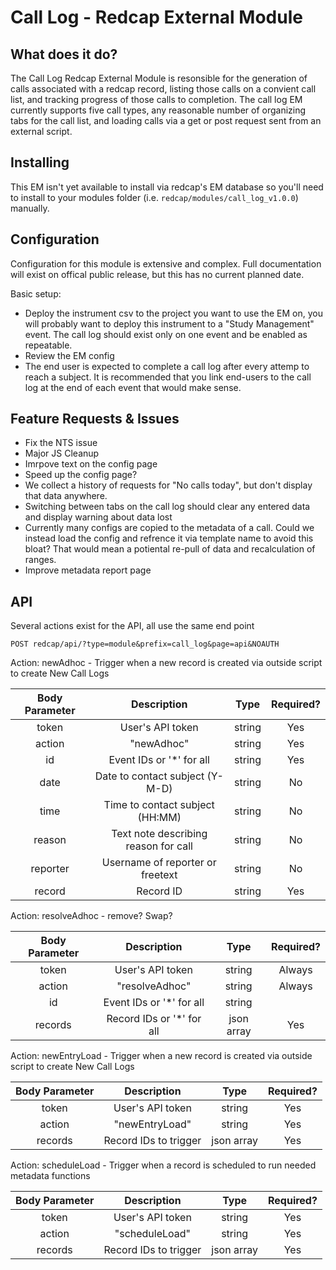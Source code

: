 # Call Log - Redcap External Module

## What does it do?

The Call Log Redcap External Module is resonsible for the generation of calls associated with a redcap record, listing those calls on a convient call list, and tracking progress of those calls to completion. The call log EM currently supports five call types, any reasonable number of organizing tabs for the call list, and loading calls via a get or post request sent from an external script.

## Installing

This EM isn't yet available to install via redcap's EM database so you'll need to install to your modules folder (i.e. `redcap/modules/call_log_v1.0.0`) manually.

## Configuration

Configuration for this module is extensive and complex. Full documentation will exist on offical public release, but this has no current planned date.

Basic setup:

* Deploy the instrument csv to the project you want to use the EM on, you will probably want to deploy this instrument to a "Study Management" event. The call log should exist only on one event and be enabled as repeatable.
* Review the EM config
* The end user is expected to complete a call log after every attemp to reach a subject. It is recommended that you link end-users to the call log at the end of each event that would make sense.

## Feature Requests & Issues

* Fix the NTS issue
* Major JS Cleanup
* Imrpove text on the config page
* Speed up the config page?
* We collect a history of requests for "No calls today", but don't display that data anywhere.
* Switching between tabs on the call log should clear any entered data and display warning about data lost
* Currently many configs are copied to the metadata of a call. Could we instead load the config and refrence it via template name to avoid this bloat? That would mean a potiental re-pull of data and recalculation of ranges.
* Improve metadata report page

## API

Several actions exist for the API, all use the same end point

`POST redcap/api/?type=module&prefix=call_log&page=api&NOAUTH`

Action: newAdhoc - Trigger when a new record is created via outside script to create New Call Logs

|**Body Parameter** |             **Description**             |   **Type**   |  **Required?**  |
|:-----------------:|:---------------------------------------:|:------------:|:----------------:
|   token           |   User's API token                      |  string      |    Yes          |
|   action          |   "newAdhoc"                            |  string      |    Yes          |
|   id              |   Event IDs or '*' for all              |  string      |    Yes          |
|   date            |   Date to contact subject (Y-M-D)       |  string      |    No           |
|   time            |   Time to contact subject (HH:MM)       |  string      |    No           |
|   reason          |   Text note describing reason for call  |  string      |    No           |
|   reporter        |   Username of reporter or freetext      |  string      |    No           |
|   record          |   Record ID                             |  string      |    Yes          |

Action: resolveAdhoc - remove? Swap?

|**Body Parameter** |             **Description**             |   **Type**   |  **Required?**  |
|:-----------------:|:---------------------------------------:|:------------:|:----------------:
|   token           |   User's API token                      |  string      |        Always   |
|   action          |   "resolveAdhoc"                        |  string      |        Always   |
|   id              |   Event IDs or '*' for all              |  string      |                 |
|   records         |   Record IDs or '*' for all             |  json array  |    Yes          |

Action: newEntryLoad - Trigger when a new record is created via outside script to create New Call Logs

|**Body Parameter** |             **Description**             |   **Type**   |  **Required?**  |
|:-----------------:|:---------------------------------------:|:------------:|:----------------:
|   token           |   User's API token                      |  string      |    Yes          |
|   action          |   "newEntryLoad"                        |  string      |    Yes          |
|   records         |   Record IDs to trigger                 |  json array  |    Yes          |

Action: scheduleLoad - Trigger when a record is scheduled to run needed metadata functions

|**Body Parameter** |             **Description**             |   **Type**   |  **Required?**  |
|:-----------------:|:---------------------------------------:|:------------:|:----------------:
|   token           |   User's API token                      |  string      |    Yes          |
|   action          |   "scheduleLoad"                        |  string      |    Yes          |
|   records         |   Record IDs to trigger                 |  json array  |    Yes          |
